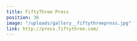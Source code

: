 ```yaml
---
title: FiftyThree Press
position: 36
image: "/uploads/gallery__fiftythreepress.jpg"
link: http://press.fiftythree.com/
---
```



